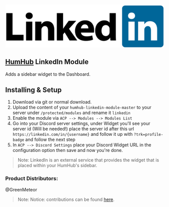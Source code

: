 [![](resources/linkedinlogo.png)](https://linkedin.com/)

## [HumHub](https://www.humhub.org/en) LinkedIn Module

Adds a sidebar widget to the Dashboard.

## Installing & Setup
1. Download via git or normal download.
2. Upload the content of your `humhub-linkedin-module-master` to your server under `/protected/modules` and rename it `linkedin`
3. Enable the module via `ACP --> Modules --> Modules List`
4. Go into your Discord server settings, under Widget you'll see your server id (Will be needed!) place the server id after this url `https://linkedin.com/in/{username}` and follow it up with `?trk=profile-badge` and follow the next step
5. In `ACP --> Discord Settings` place your Discord Widget URL in the configuration option then save and now you're done.

> Note: LinkedIn is an external service that provides the widget that is placed within your HumHub's sidebar.

### __Product Distributors:__
@GreenMeteor

> Note: Notice: contributions can be found [here](.github/CONTRIBUTORS.md).
